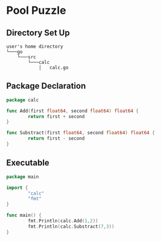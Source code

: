 # Pool Puzzle

## Directory Set Up

```
user's home directory
└───go
    └───src
        └───calc
            │   calc.go
```

## Package Declaration

```go
package calc

func Add(first float64, second float64) float64 {
        return first + second
}

func Substract(first float64, second float64) float64 {
        return first - second
}
```

## Executable

```go
package main

import {
        "calc"
        "fmt"
}

func main() {
        fmt.Println(calc.Add(1,2))
        fmt.Println(calc.Substract(7,3))
}
```
